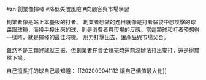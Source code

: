 #zn 創業像揮棒
#降低失敗風險 #向顧客與市場學習

創業者像是站上本壘板的打者。
創業者想做的題目就像是打者腦袋中想攻擊的球路跟球種，而投手投出來的球，則是消費者與市場的反應。當這顆球和打者預想得一樣時，就是揮棒的最佳時機。
用力打擊出去，讓產品與市場契合。

雖然不是三顆好球就三振，但創業者在資金燒完時還前沒辦法打出安打，還是得黯然下場。

自己擅長打的球自己最知道：
[[202009041112 讓自己價值最大化]]